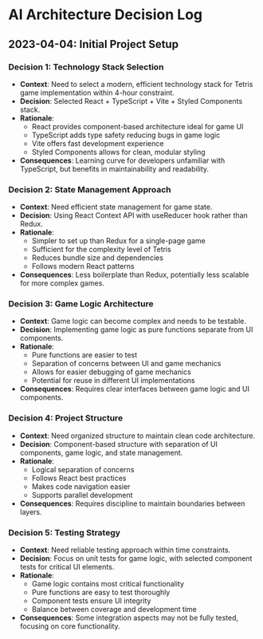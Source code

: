 # AI Architecture Decision Log

## 2023-04-04: Initial Project Setup

### Decision 1: Technology Stack Selection
- **Context**: Need to select a modern, efficient technology stack for Tetris game implementation within 4-hour constraint.
- **Decision**: Selected React + TypeScript + Vite + Styled Components stack.
- **Rationale**:
  - React provides component-based architecture ideal for game UI
  - TypeScript adds type safety reducing bugs in game logic
  - Vite offers fast development experience
  - Styled Components allows for clean, modular styling
- **Consequences**: Learning curve for developers unfamiliar with TypeScript, but benefits in maintainability and readability.

### Decision 2: State Management Approach
- **Context**: Need efficient state management for game state.
- **Decision**: Using React Context API with useReducer hook rather than Redux.
- **Rationale**:
  - Simpler to set up than Redux for a single-page game
  - Sufficient for the complexity level of Tetris
  - Reduces bundle size and dependencies
  - Follows modern React patterns
- **Consequences**: Less boilerplate than Redux, potentially less scalable for more complex games.

### Decision 3: Game Logic Architecture
- **Context**: Game logic can become complex and needs to be testable.
- **Decision**: Implementing game logic as pure functions separate from UI components.
- **Rationale**:
  - Pure functions are easier to test
  - Separation of concerns between UI and game mechanics
  - Allows for easier debugging of game mechanics
  - Potential for reuse in different UI implementations
- **Consequences**: Requires clear interfaces between game logic and UI components.

### Decision 4: Project Structure
- **Context**: Need organized structure to maintain clean code architecture.
- **Decision**: Component-based structure with separation of UI components, game logic, and state management.
- **Rationale**:
  - Logical separation of concerns
  - Follows React best practices
  - Makes code navigation easier
  - Supports parallel development
- **Consequences**: Requires discipline to maintain boundaries between layers.

### Decision 5: Testing Strategy
- **Context**: Need reliable testing approach within time constraints.
- **Decision**: Focus on unit tests for game logic, with selected component tests for critical UI elements.
- **Rationale**:
  - Game logic contains most critical functionality
  - Pure functions are easy to test thoroughly
  - Component tests ensure UI integrity
  - Balance between coverage and development time
- **Consequences**: Some integration aspects may not be fully tested, focusing on core functionality. 